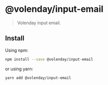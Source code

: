 # @volenday/input-email

> Volenday input email.

## Install

Using npm:

```sh
npm install --save @volenday/input-email
```

or using yarn:

```sh
yarn add @volenday/input-email
```
